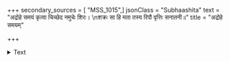 +++
secondary_sources = [ "MSS_1015",]
jsonClass = "Subhaashita"
text = "अद्रोहे समयं कृत्वा चिच्छेद नमुचेः शिरः।  \nशक्रः सा हि मता तस्य रिपौ वृत्तिः सनातनी॥"
title = "अद्रोहे समयम्"

+++

<details><summary>Text</summary>

अद्रोहे समयं कृत्वा चिच्छेद नमुचेः शिरः।  
शक्रः सा हि मता तस्य रिपौ वृत्तिः सनातनी॥
</details>
